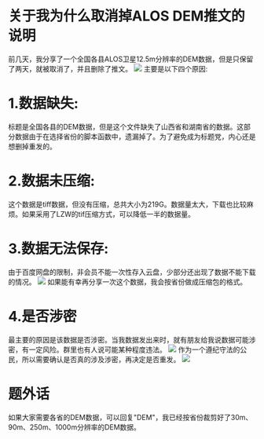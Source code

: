 # 关于我为什么取消掉ALOS DEM推文的说明
前几天，我分享了一个全国各县ALOS卫星12.5m分辨率的DEM数据，但是只保留了两天，就被取消了，并且删除了推文。
![](https://gitee.com/kitmyfaceplease/image_upload/raw/master/image/e1bd76c5b2d5fc647c8dd3aa9585f38.png)
主要是以下四个原因:
# 1.数据缺失:
标题是全国各县的DEM数据，但是这个文件缺失了山西省和湖南省的数据。这部分数据由于在选择省份的脚本函数中，遗漏掉了。为了避免成为标题党，内心还是想删掉重发的。
# 2.数据未压缩:
这个数据是tiff数据，但没有压缩，总共大小为219G。数据量太大，下载也比较麻烦。如果采用了LZW的tif压缩方式，可以降低一半的数据量。
# 3.数据无法保存:
由于百度网盘的限制，非会员不能一次性存入云盘，少部分还出现了数据不能下载的情况。
![](https://gitee.com/kitmyfaceplease/image_upload/raw/master/image/20211008013947.png)
如果能有幸再分享一次这个数据，我会按省份做成压缩包的格式。
# 4.是否涉密
最主要的原因是该数据是否涉密。当我数据发出来时，就有朋友给我说数据可能涉密，有一定风险。群里也有人说可能某种程度违法。
![](https://gitee.com/kitmyfaceplease/image_upload/raw/master/image/7485405dd222487719dbd430332066c.png)
作为一个遵纪守法的公民，所以需要确认是否真的涉及涉密，再决定是否重发。
![](https://gitee.com/kitmyfaceplease/image_upload/raw/master/image/20211008015907.png)
# 题外话
如果大家需要各省的DEM数据，可以回复"DEM"，我已经按省份裁剪好了30m、90m、250m、1000m分辨率的DEM数据。